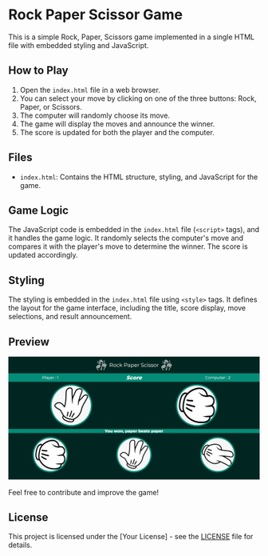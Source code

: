 # Rock Paper Scissor Game

This is a simple Rock, Paper, Scissors game implemented in a single HTML file with embedded styling and JavaScript.

## How to Play

1. Open the `index.html` file in a web browser.
2. You can select your move by clicking on one of the three buttons: Rock, Paper, or Scissors.
3. The computer will randomly choose its move.
4. The game will display the moves and announce the winner.
5. The score is updated for both the player and the computer.

## Files

- `index.html`: Contains the HTML structure, styling, and JavaScript for the game.

## Game Logic

The JavaScript code is embedded in the `index.html` file (`<script>` tags), and it handles the game logic. It randomly selects the computer's move and compares it with the player's move to determine the winner. The score is updated accordingly.

## Styling

The styling is embedded in the `index.html` file using `<style>` tags. It defines the layout for the game interface, including the title, score display, move selections, and result announcement.

## Preview

![Rock Paper Scissor Game](preview.png)

Feel free to contribute and improve the game!

## License

This project is licensed under the [Your License] - see the [LICENSE](LICENSE) file for details.
